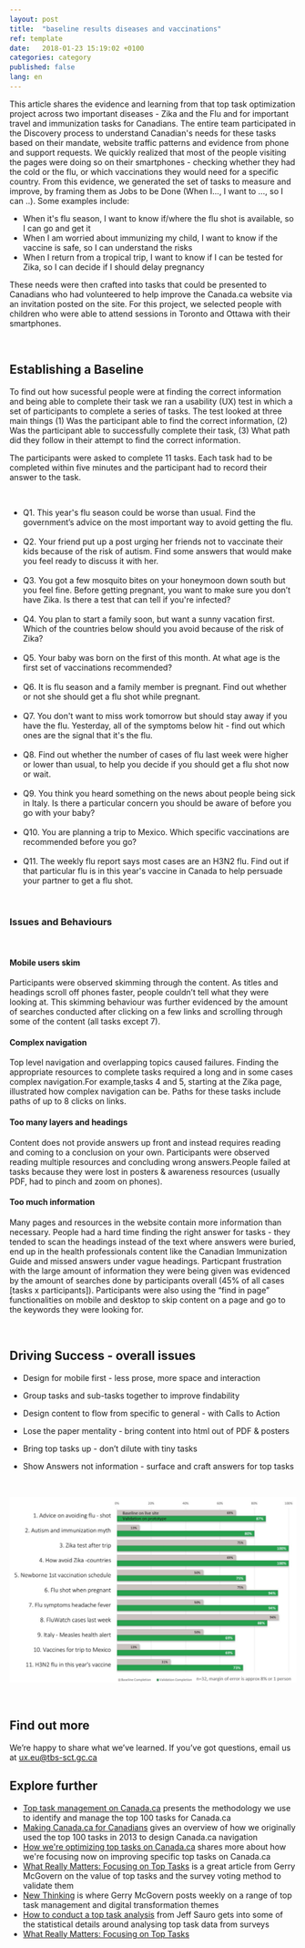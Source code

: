 ```yaml
---
layout: post
title:  "baseline results diseases and vaccinations"
ref: template
date:   2018-01-23 15:19:02 +0100
categories: category
published: false
lang: en
---
```



This article shares the evidence and learning from that top task optimization project across two important diseases - Zika and the Flu and for important travel and immunization tasks for Canadians. The entire team participated in the Discovery process to understand Canadian's needs for these tasks based on their mandate, website traffic patterns and evidence from phone and support requests. We quickly realized that most of the people visiting the pages were doing so on their smartphones - checking whether they had the cold or the flu, or which vaccinations they would need for a specific country.  From this evidence, we generated the set of tasks to measure and improve, by framing them as Jobs to be Done (When I..., I want to ..., so I can ..). Some examples include:

* When it's flu season, I want to know	if/where the flu shot is available, so I can	go and get it
* When I am worried about immunizing my child, I want to	know if the vaccine is safe, so I can	understand the risks
* When I return from a tropical trip, I want to	know if I can be tested for Zika, so I can	decide if I should delay pregnancy

These needs were then crafted into tasks that could be presented to Canadians who had volunteered to help improve the Canada.ca website via an invitation posted on the site. For this project, we selected people with children who were able to attend sessions in Toronto and Ottawa with their smartphones.  

<p><br>

## Establishing a Baseline 

To find out how sucessful people were at finding the correct information and being able to complete their task we ran a usability (UX) test in which a set of participants to complete a series of tasks. The test looked at three main things (1) Was the participant able to find the correct information, (2) Was the participant able to successfully complete their task, (3) What path did they follow in their attempt to find the correct information.

The participants were asked to complete 11 tasks. Each task had to be completed within five minutes and the participant had to record their answer to the task. 


<p><br>
<ul>
<li> Q1.
This year's flu season could be worse than usual. Find the government’s advice on the most important way to avoid getting the flu. </li>
<br>
<li> Q2.
Your friend put up a post urging her friends not to vaccinate their kids because of the risk of autism. Find some answers that would make you feel ready to discuss it with her. </li>
<br>
<li> Q3. You got a few mosquito bites on your honeymoon down south but you feel fine. Before getting pregnant, you want to make sure you don’t have Zika. Is there a test that can tell if you're infected? </li>
<br>
<li> Q4. You plan to start a family soon, but want a sunny vacation first. Which of the countries below should you avoid because of the risk of Zika? </li>
<br>
<li> Q5. Your baby was born on the first of this month. At what age is the first set of vaccinations recommended? </li>
<br>
<li> Q6. It is flu season and a family member is pregnant. Find out whether or not she should get a flu shot while pregnant. </li> 
<br>
<li> Q7. You don't want to miss work tomorrow but should stay away if you have the flu. Yesterday, all of the symptoms below hit - find out which ones are the signal that it's the flu. </li>
<br>
<li> Q8. Find out whether the number of cases of flu last week were higher or lower than usual, to help you decide if you should get a flu shot now or wait. </li>
<br>
 <li> Q9. You think you heard something on the news about people being sick in Italy. Is there a particular concern you should be aware of before you go with your baby? </li>
<br>
<li> Q10. You are planning a trip to Mexico. Which specific vaccinations are recommended before you go? </li>
<br>
<li> Q11. The weekly flu report says most cases are an H3N2 flu. Find out if that particular flu is in this year's vaccine in Canada to help persuade your partner to get a flu shot.</li>
</ul>
 </br>


<h3> Issues and Behaviours </h3>
<br>

<h4> Mobile users skim </h4>
<p> Participants were observed skimming through the content. As titles and headings scroll off phones faster, people couldn’t tell what they were looking at. This skimming behaviour was further evidenced by the amount of searches conducted after clicking on a few links and scrolling through some of the content (all tasks except 7).</p>

<h4> Complex navigation </h4>
<p> Top level navigation and overlapping topics caused failures. Finding the appropriate resources to complete tasks required a long and in some cases complex navigation.For example,tasks 4 and 5, starting at the Zika page, illustrated how complex navigation can be. Paths for these tasks include paths of up to 8 clicks on links.</p> 

<h4> Too many layers and headings </h4>
<p> Content does not provide answers up front and instead requires reading and coming to a conclusion on your own. Participants were observed reading multiple resources and concluding wrong answers.People failed at tasks because they were lost in posters & awareness resources (usually PDF, had to pinch and zoom on phones). </p>

<h4> Too much information </h4>
<p> Many pages and resources in the website contain more information than necessary. People had a hard time finding the right answer for tasks - they tended to scan the headings instead of the text where answers were buried, end up in the health professionals content like the Canadian Immunization Guide and missed answers under vague headings. Particpant frustration with the large amount of information they were being given was evidenced by the amount of searches done by participants overall (45% of all cases [tasks x participants]). Participants were also using the “find in page” functionalities on mobile and desktop to skip content on a page and go to the keywords they were looking for.</p>
<p>
<br>

## Driving Success - overall issues

<p>
 
* Design for mobile first - less prose, more space and interaction

* Group tasks and sub-tasks together to improve findability

* Design content to flow from specific to general -  with Calls to Action

* Lose the paper mentality - bring content into html out of PDF & posters

* Bring top tasks up  - don’t dilute with tiny tasks 

* Show Answers not information - surface and craft answers for top tasks
</p>
<br>

</p>
 <div itemprop="text" class="" data="type-text">
      <div class="img-responsive center-block col-md-6">
          <span class=""><img src="../images/Baseline vs Validation Success results.JPG" alt="image-of-chart-showing-baseline-and-final-test-resultss">
       </span>
       <div>
<p><br>


## Find out more

We’re happy to share what we’ve learned. If you’ve got questions, email us at ux.eu@tbs-sct.gc.ca

## Explore further

* [Top task management on Canada.ca]() presents the methodology we use to identify and manage the top 100 tasks for Canada.ca
* [Making Canada.ca for Canadians]() gives an overview of how we originally used the top 100 tasks in 2013 to design Canada.ca navigation
* [How we're optimizing top tasks on Canada.ca](https://canada-ca.github.io/category/2017/08/21/optimization-overview.html) shares more about how we're focusing now on improving specific top tasks on Canada.ca
* [What Really Matters: Focusing on Top Tasks](https://alistapart.com/article/what-really-matters-focusing-on-top-tasks) is a great article from Gerry McGovern on the value of top tasks and the survey voting method to validate them
* [New Thinking](http://gerrymcgovern.com/new-thinking/) is where Gerry McGovern posts weekly on a range of top task management and digital transformation themes 
* [How to conduct a top task analysis](https://measuringu.com/top-tasks/) from Jeff Sauro gets into some of the statistical details around analysing top task data from surveys
* [What Really Matters: Focusing on Top Tasks](https://alistapart.com/article/what-really-matters-focusing-on-top-tasks)
